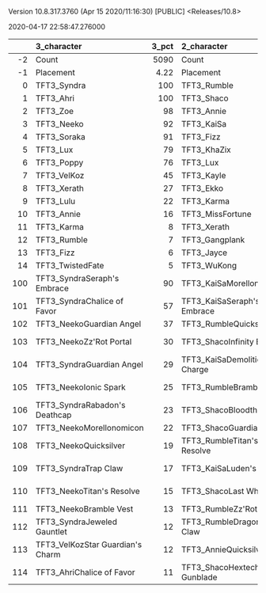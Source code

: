 Version 10.8.317.3760 (Apr 15 2020/11:16:30) [PUBLIC] <Releases/10.8>

2020-04-17 22:58:47.276000

|     | 3_character                      |   3_pct | 2_character                      |   2_pct | 4_character                        |   4_pct | 1_character                    |   1_pct | 5_character                      |   5_pct |
|----:|:---------------------------------|--------:|:---------------------------------|--------:|:-----------------------------------|--------:|:-------------------------------|--------:|:---------------------------------|--------:|
|  -2 | Count                            | 5090    | Count                            | 3244    | Count                              | 4289    | Count                          | 5948    | Count                            | 9525    |
|  -1 | Placement                        |    4.22 | Placement                        |    4.33 | Placement                          |    4.43 | Placement                      |    4.47 | Placement                        |    4.62 |
|   0 | TFT3_Syndra                      |  100    | TFT3_Rumble                      |   96    | TFT3_Blitzcrank                    |  100    | TFT3_Jhin                      |   97    | TFT3_Irelia                      |   66    |
|   1 | TFT3_Ahri                        |  100    | TFT3_Shaco                       |   95    | TFT3_ChoGath                       |   99    | TFT3_Mordekaiser               |   96    | TFT3_Kayle                       |   64    |
|   2 | TFT3_Zoe                         |   98    | TFT3_Annie                       |   95    | TFT3_Vi                            |   99    | TFT3_Karma                     |   95    | TFT3_Shen                        |   64    |
|   3 | TFT3_Neeko                       |   92    | TFT3_KaiSa                       |   95    | TFT3_Malphite                      |   98    | TFT3_Ashe                      |   91    | TFT3_Thresh                      |   53    |
|   4 | TFT3_Soraka                      |   91    | TFT3_Fizz                        |   93    | TFT3_Jinx                          |   83    | TFT3_Lux                       |   72    | TFT3_Vi                          |   49    |
|   5 | TFT3_Lux                         |   79    | TFT3_KhaZix                      |   74    | TFT3_Ezreal                        |   81    | TFT3_Shaco                     |   69    | TFT3_MissFortune                 |   47    |
|   6 | TFT3_Poppy                       |   76    | TFT3_Lux                         |   62    | TFT3_MissFortune                   |   67    | TFT3_Lulu                      |   61    | TFT3_Lucian                      |   45    |
|   7 | TFT3_VelKoz                      |   45    | TFT3_Kayle                       |   31    | TFT3_Graves                        |   55    | TFT3_Xerath                    |   47    | TFT3_Fiora                       |   45    |
|   8 | TFT3_Xerath                      |   27    | TFT3_Ekko                        |   18    | TFT3_Lucian                        |   42    | TFT3_JarvanIV                  |   41    | TFT3_Kassadin                    |   45    |
|   9 | TFT3_Lulu                        |   22    | TFT3_Karma                       |   15    | TFT3_VelKoz                        |   17    | TFT3_WuKong                    |   33    | TFT3_Leona                       |   44    |
|  10 | TFT3_Annie                       |   16    | TFT3_MissFortune                 |    7    | TFT3_KhaZix                        |   17    | TFT3_Jayce                     |   32    | TFT3_Ekko                        |   41    |
|  11 | TFT3_Karma                       |    8    | TFT3_Xerath                      |    7    | TFT3_TwistedFate                   |   13    | TFT3_Kassadin                  |   20    | TFT3_Blitzcrank                  |   36    |
|  12 | TFT3_Rumble                      |    7    | TFT3_Gangplank                   |    5    | TFT3_AurelionSol                   |   11    | TFT3_Poppy                     |   18    | TFT3_Ezreal                      |   34    |
|  13 | TFT3_Fizz                        |    6    | TFT3_Jayce                       |    5    | TFT3_Kayle                         |    9    | TFT3_Leona                     |   10    | TFT3_WuKong                      |   33    |
|  14 | TFT3_TwistedFate                 |    5    | TFT3_WuKong                      |    4    | TFT3_Lulu                          |    6    | TFT3_Thresh                    |    8    | TFT3_MasterYi                    |   22    |
| 100 | TFT3_SyndraSeraph's Embrace      |   90    | TFT3_KaiSaMorellonomicon         |   57    | TFT3_JinxGiant Slayer              |   60    | TFT3_ShacoGuardian Angel       |   44    | TFT3_IreliaInfinity Edge         |   42    |
| 101 | TFT3_SyndraChalice of Favor      |   57    | TFT3_KaiSaSeraph's Embrace       |   45    | TFT3_JinxRed Buff                  |   50    | TFT3_JhinGuardian Angel        |   38    | TFT3_KayleGuinsoo's Rageblade    |   30    |
| 102 | TFT3_NeekoGuardian Angel         |   37    | TFT3_RumbleQuicksilver           |   42    | TFT3_JinxGuardian Angel            |   31    | TFT3_JhinRunaan's Hurricane    |   38    | TFT3_LucianRed Buff              |   24    |
| 103 | TFT3_NeekoZz'Rot Portal          |   30    | TFT3_ShacoInfinity Edge          |   36    | TFT3_MissFortuneSeraph's Embrace   |   18    | TFT3_ShacoBloodthirster        |   34    | TFT3_KayleGuardian Angel         |   22    |
| 104 | TFT3_SyndraGuardian Angel        |   29    | TFT3_KaiSaDemolitionist's Charge |   35    | TFT3_ChoGathIonic Spark            |   17    | TFT3_JhinLast Whisper          |   34    | TFT3_IreliaLast Whisper          |   16    |
| 105 | TFT3_NeekoIonic Spark            |   25    | TFT3_RumbleBramble Vest          |   33    | TFT3_JinxRunaan's Hurricane        |   15    | TFT3_JhinInfinity Edge         |   33    | TFT3_KayleRapid Firecannon       |   16    |
| 106 | TFT3_SyndraRabadon's Deathcap    |   23    | TFT3_ShacoBloodthirster          |   32    | TFT3_VelKozSeraph's Embrace        |   14    | TFT3_ShacoInfinity Edge        |   17    | TFT3_IreliaGuardian Angel        |   16    |
| 107 | TFT3_NeekoMorellonomicon         |   22    | TFT3_ShacoGuardian Angel         |   31    | TFT3_JinxTrap Claw                 |   13    | TFT3_JhinTrap Claw             |   17    | TFT3_MasterYiQuicksilver         |   11    |
| 108 | TFT3_NeekoQuicksilver            |   19    | TFT3_RumbleTitan's Resolve       |   30    | TFT3_BlitzcrankZephyr              |   12    | TFT3_MordekaiserMorellonomicon |   15    | TFT3_MasterYiGuinsoo's Rageblade |   11    |
| 109 | TFT3_SyndraTrap Claw             |   17    | TFT3_KaiSaLuden's Echo           |   15    | TFT3_ViIonic Spark                 |   12    | TFT3_MordekaiserIonic Spark    |   12    | TFT3_IreliaInfiltrator's Talons  |   11    |
| 110 | TFT3_NeekoTitan's Resolve        |   15    | TFT3_ShacoLast Whisper           |   14    | TFT3_ChoGathMorellonomicon         |   12    | TFT3_XerathGuinsoo's Rageblade |   11    | TFT3_KayleHand Of Justice        |   10    |
| 111 | TFT3_NeekoBramble Vest           |   13    | TFT3_RumbleZz'Rot Portal         |    9    | TFT3_JinxLast Whisper              |   11    | TFT3_ShacoHextech Gunblade     |   11    | TFT3_IreliaBloodthirster         |    8    |
| 112 | TFT3_SyndraJeweled Gauntlet      |   12    | TFT3_RumbleDragon's Claw         |    8    | TFT3_LucianRed Buff                |   11    | TFT3_AsheDark Star's Heart     |   11    | TFT3_IreliaSeraph's Embrace      |    8    |
| 113 | TFT3_VelKozStar Guardian's Charm |   12    | TFT3_AnnieQuicksilver            |    8    | TFT3_JinxRapid Firecannon          |   10    | TFT3_MordekaiserBramble Vest   |   10    | TFT3_MasterYiBramble Vest        |    7    |
| 114 | TFT3_AhriChalice of Favor        |   11    | TFT3_ShacoHextech Gunblade       |    8    | TFT3_MissFortuneRabadon's Deathcap |   10    | TFT3_MordekaiserRedemption     |    9    | TFT3_EkkoMorellonomicon          |    7    |
